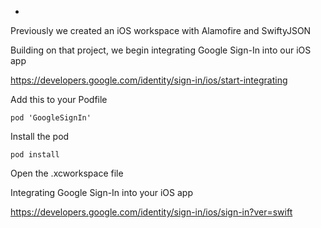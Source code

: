 -

Previously we created an iOS workspace with Alamofire and SwiftyJSON

Building on that project, we begin integrating Google Sign-In into our iOS app

https://developers.google.com/identity/sign-in/ios/start-integrating

Add this to your Podfile

    pod 'GoogleSignIn'

Install the pod

    pod install

Open the .xcworkspace file

Integrating Google Sign-In into your iOS app

https://developers.google.com/identity/sign-in/ios/sign-in?ver=swift


